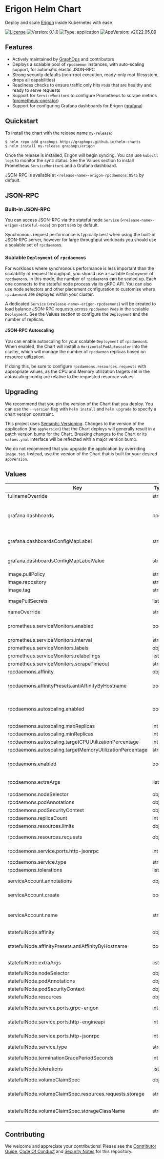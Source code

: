 # Erigon Helm Chart

Deploy and scale [Erigon](https://github.com/ledgerwatch/erigon) inside Kubernetes with ease

[![License](https://img.shields.io/badge/License-Apache%202.0-blue.svg)](https://opensource.org/licenses/Apache-2.0) ![Version: 0.1.0](https://img.shields.io/badge/Version-0.1.0-informational?style=flat-square) ![Type: application](https://img.shields.io/badge/Type-application-informational?style=flat-square) ![AppVersion: v2022.05.09](https://img.shields.io/badge/AppVersion-v2022.05.09-informational?style=flat-square)

## Features

- Actively maintained by [GraphOps](https://graphops.xyz) and contributors
- Deploys a scalable pool of `rpcdaemon` instances, with auto-scaling support, for automatic elastic JSON-RPC
- Strong security defaults (non-root execution, ready-only root filesystem, drops all capabilities)
- Readiness checks to ensure traffic only hits `Pod`s that are healthy and ready to serve requests
- Support for `ServiceMonitor`s to configure Prometheus to scrape metrics ([prometheus-operator](https://github.com/prometheus-operator/prometheus-operator))
- Support for configuring Grafana dashboards for Erigon ([grafana](https://github.com/grafana/helm-charts/tree/main/charts/grafana))

## Quickstart

To install the chart with the release name `my-release`:

```console
$ helm repo add graphops http://graphops.github.io/helm-charts
$ helm install my-release graphops/erigon
```

Once the release is installed, Erigon will begin syncing. You can use `kubectl logs` to monitor the sync status. See the Values section to install Prometheus `ServiceMonitor`s and a Grafana dashboard.

JSON-RPC is available at `<release-name>-erigon-rpcdaemons:8545` by default.

## JSON-RPC

### Built-in JSON-RPC

You can access JSON-RPC via the stateful node `Service` (`<release-name>-erigon-stateful-node`) on port `8545` by default.

Synchronous request performance is typically best when using the built-in JSON-RPC server, however for large throughput workloads you should use a scalable set of `rpcdaemon`s.

### Scalable `Deployment` of `rpcdaemon`s

For workloads where synchronous performance is less important than the scalability of request throughput, you should use a scalable `Deployment` of `rpcdaemon`s. In this mode, the number of `rpcdaemon`s can be scaled up. Each one connects to the stateful node process via its gRPC API. You can also use node selectors and other placement configuration to customise where `rpcdaemon`s are deployed within your cluster.

A dedicated `Service` (`<release-name>-erigon-rpcdaemons`) will be created to load balance JSON-RPC requests across `rpcdaemon` `Pod`s in the scalable `Deployment`. See the Values section to configure the `Deployment` and the number of replicas.

#### JSON-RPC Autoscaling

You can enable autoscaling for your scalable `Deployment` of `rpcdaemon`s. When enabled, the Chart will install a `HorizontalPodAutoscaler` into the cluster, which will manage the number of `rpcdaemon` replicas based on resource utilization.

If doing this, be sure to configure `rpcdaemons.resources.requests` with appropriate values, as the CPU and Memory utilization targets set in the autoscaling config are relative to the requested resource values.

## Upgrading

We recommend that you pin the version of the Chart that you deploy. You can use the `--version` flag with `helm install` and `helm upgrade` to specify a chart version constraint.

This project uses [Semantic Versioning](https://semver.org/). Changes to the version of the application (the `appVersion`) that the Chart deploys will generally result in a patch version bump for the Chart. Breaking changes to the Chart or its `values.yaml` interface will be reflected with a major version bump.

We do not recommend that you upgrade the application by overriding `image.tag`. Instead, use the version of the Chart that is built for your desired `appVersion`.

## Values

| Key | Type | Default | Description |
|-----|------|---------|-------------|
| fullnameOverride | string | `""` |  |
| grafana.dashboards | bool | `false` | Enable creation of Grafana dashboards. [Grafana chart](https://github.com/grafana/helm-charts/tree/main/charts/grafana#grafana-helm-chart) must be configured to search this namespace, see `sidecar.dashboards.searchNamespace` |
| grafana.dashboardsConfigMapLabel | string | `"grafana_dashboard"` | Must match `sidecar.dashboards.label` value for the [Grafana chart](https://github.com/grafana/helm-charts/tree/main/charts/grafana#grafana-helm-chart) |
| grafana.dashboardsConfigMapLabelValue | string | `""` | Must match `sidecar.dashboards.labelValue` value for the [Grafana chart](https://github.com/grafana/helm-charts/tree/main/charts/grafana#grafana-helm-chart) |
| image.pullPolicy | string | `"IfNotPresent"` |  |
| image.repository | string | `"thorax/erigon"` | Image for Erigon |
| image.tag | string | Chart.appVersion | Overrides the image tag |
| imagePullSecrets | list | `[]` | Pull secrets required to fetch the Image |
| nameOverride | string | `""` |  |
| prometheus.serviceMonitors.enabled | bool | `false` | Enable monitoring by creating `ServiceMonitor` CRDs ([prometheus-operator](https://github.com/prometheus-operator/prometheus-operator)) |
| prometheus.serviceMonitors.interval | string | `nil` |  |
| prometheus.serviceMonitors.labels | object | `{}` |  |
| prometheus.serviceMonitors.relabelings | list | `[]` |  |
| prometheus.serviceMonitors.scrapeTimeout | string | `nil` |  |
| rpcdaemons.affinity | object | `{}` |  |
| rpcdaemons.affinityPresets.antiAffinityByHostname | bool | `true` | Configure anti-affinity rules to prevent multiple Erigon instances on the same host |
| rpcdaemons.autoscaling.enabled | bool | `false` | Enable auto-scaling of the rpcdaemons Deployment. Be sure to set resources.requests for rpcdaemons. |
| rpcdaemons.autoscaling.maxReplicas | int | `10` | Maximum number of replicas |
| rpcdaemons.autoscaling.minReplicas | int | `2` | Minimum number of replicas |
| rpcdaemons.autoscaling.targetCPUUtilizationPercentage | int | `75` |  |
| rpcdaemons.autoscaling.targetMemoryUtilizationPercentage | string | `nil` |  |
| rpcdaemons.enabled | bool | `true` | Enable a Deployment of rpcdaemons that can be scaled independently |
| rpcdaemons.extraArgs | list | `["--http.api=eth,debug,net,trace","--trace.maxtraces=10000","--http.vhosts=*","--http.corsdomain=*","--ws","--rpc.batch.concurrency=4","--state.cache=2000000"]` | Additional CLI arguments to pass to `rpcdaemon` |
| rpcdaemons.nodeSelector | object | `{}` |  |
| rpcdaemons.podAnnotations | object | `{}` | Annotations for the `Pod` |
| rpcdaemons.podSecurityContext | object | `{"fsGroup":101337,"runAsGroup":101337,"runAsNonRoot":true,"runAsUser":101337}` | Pod-wide security context |
| rpcdaemons.replicaCount | int | `2` | Number of rpcdaemons to run |
| rpcdaemons.resources.limits | object | `{}` |  |
| rpcdaemons.resources.requests | object | `{"cpu":"500m","memory":"4Gi"}` | Requests must be specified if you are using autoscaling |
| rpcdaemons.service.ports.http-jsonrpc | int | `8545` | Service Port to expose rpcdaemons JSON-RPC interface on |
| rpcdaemons.service.type | string | `"ClusterIP"` |  |
| rpcdaemons.tolerations | list | `[]` |  |
| serviceAccount.annotations | object | `{}` | Annotations to add to the service account |
| serviceAccount.create | bool | `true` | Specifies whether a service account should be created |
| serviceAccount.name | string | `""` | The name of the service account to use. If not set and create is true, a name is generated using the fullname template |
| statefulNode.affinity | object | `{}` |  |
| statefulNode.affinityPresets.antiAffinityByHostname | bool | `true` | Configure anti-affinity rules to prevent multiple Erigon instances on the same host |
| statefulNode.extraArgs | list | `["--torrent.download.rate=100mb"]` | Additional CLI arguments to pass to `erigon` |
| statefulNode.nodeSelector | object | `{}` |  |
| statefulNode.podAnnotations | object | `{}` | Annotations for the `Pod` |
| statefulNode.podSecurityContext | object | `{"fsGroup":101337,"runAsGroup":101337,"runAsNonRoot":true,"runAsUser":101337}` | Pod-wide security context |
| statefulNode.resources | object | `{}` |  |
| statefulNode.service.ports.grpc-erigon | int | `9090` | Service Port to expose Erigon GRPC interface on |
| statefulNode.service.ports.http-engineapi | int | `8550` | Service Port to expose engineAPI interface on |
| statefulNode.service.ports.http-jsonrpc | int | `8545` | Service Port to expose JSON-RPC interface on |
| statefulNode.service.type | string | `"ClusterIP"` |  |
| statefulNode.terminationGracePeriodSeconds | int | `60` | Amount of time to wait before force-killing the Erigon process |
| statefulNode.tolerations | list | `[]` |  |
| statefulNode.volumeClaimSpec | object | `{"accessModes":["ReadWriteOnce"],"resources":{"requests":{"storage":"3Ti"}},"storageClassName":null}` | [PersistentVolumeClaimSpec](https://kubernetes.io/docs/reference/generated/kubernetes-api/v1.23/#persistentvolumeclaimspec-v1-core) for Erigon storage |
| statefulNode.volumeClaimSpec.resources.requests.storage | string | `"3Ti"` | The amount of disk space to provision for Erigon |
| statefulNode.volumeClaimSpec.storageClassName | string | `nil` | The storage class to use when provisioning a persistent volume for Erigon |

## Contributing

We welcome and appreciate your contributions! Please see the [Contributor Guide](/CONTRIBUTING.md), [Code Of Conduct](/CODE_OF_CONDUCT.md) and [Security Notes](/SECURITY.md) for this repository.